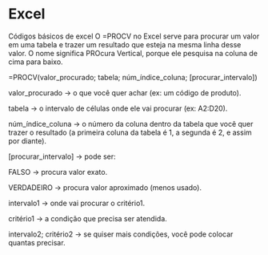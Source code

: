 # Excel
Códigos básicos de excel
O =PROCV no Excel serve para procurar um valor em uma tabela e trazer um resultado que esteja na mesma linha desse valor.
 O nome significa PROcura Vertical, porque ele pesquisa na coluna de cima para baixo.
 
 =PROCV(valor_procurado; tabela; núm_índice_coluna; [procurar_intervalo])
 
valor_procurado → o que você quer achar (ex: um código de produto).

tabela → o intervalo de células onde ele vai procurar (ex: A2:D20).

núm_índice_coluna → o número da coluna dentro da tabela que você quer trazer o resultado (a primeira coluna da tabela é 1, a segunda é 2, e assim por diante).

[procurar_intervalo] → pode ser:

FALSO → procura valor exato.

VERDADEIRO → procura valor aproximado (menos usado).

intervalo1 → onde vai procurar o critério1.

critério1 → a condição que precisa ser atendida.

intervalo2; 
critério2 → se quiser mais condições, você pode colocar quantas precisar.
